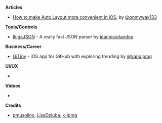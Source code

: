 
**Articles**

* [How to make Auto Layout more convenient in iOS](https://medium.com/flawless-app-stories/how-to-make-auto-layout-more-convenient-in-ios-df3b42fed37f), by [@onmyway133](https://twitter.com/onmyway133)

**Tools/Controls**

* [IkigaJSON](https://github.com/Ikiga/IkigaJSON) - A really fast JSON parser by [joannisorlandos](https://twitter.com/joannisorlandos)

**Business/Career**

* [GiTiny](https://github.com/k-lpmg/GiTiny) - iOS app for GitHub with exploring trending by [@kanglpmg](https://twitter.com/kanglpmg)

**UI/UX**

* 

**Videos**

*

**Credits**

* [pmusolino](https://github.com/pmusolino), [LisaDziuba](https://github.com/lisadziuba), [k-lpmg](https://github.com/k-lpmg)
